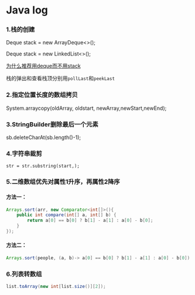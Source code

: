 # Java log

### 1.栈的创建

Deque<Integer> stack = new ArrayDeque<>();

Deque<Integer> stack = new LinkedList<>();

[为什么推荐用deque而不用stack](https://mp.weixin.qq.com/s/Ba8jrULf8NJbENK6WGrVWg)

栈的弹出和查看栈顶分别用`pollLast`和`peekLast`

### 2.指定位置长度的数组拷贝

System.arraycopy(oldArray, oldstart, newArray,newStart,newEnd);

### 3.StringBuilder删除最后一个元素

sb.deleteCharAt(sb.length()-1);

### 4.字符串裁剪

```
str = str.substring(start,);
```

### 5.二维数组优先对属性1升序，再属性2降序

#### 方法一：

```java
Arrays.sort(arr, new Comparator<int[]>(){
    public int compare(int[] a, int[] b) {
        return a[0] == b[0] ? b[1] - a[1] : a[0] - b[0];
    }
});
```

#### 方法二：

```java
Arrays.sort(people, (a, b)-> a[0] == b[0] ? b[1] - a[1] : a[0] - b[0]);
```

### 6.列表转数组

```java
list.toArray(new int[list.size()][2]);
```

